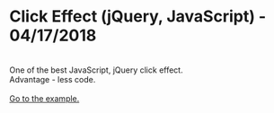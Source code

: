 <h1>Click Effect (jQuery, JavaScript) - 04/17/2018</h1>
<br>
One of the best JavaScript, jQuery click effect.<br>
Advantage - less code.<br>
<br><a href="http://api.sst.tech/click_effect.php" target="_blank">Go to the example.</a>
